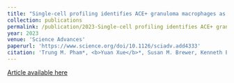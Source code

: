 ```yaml
---
title: "Single-cell profiling identifies ACE+ granuloma macrophages as a nonpermissive niche for intracellular bacteria during persistent Salmonella infection "
collection: publications
permalink: /publication/2023-Single-cell profiling identifies ACE+ granuloma macrophages as a nonpermissive niche for intracellular bacteria during persistent Salmonella infection 
year: 2023
venue: 'Science Advances'
paperurl: 'https://www.science.org/doi/10.1126/sciadv.add4333'
citation: 'Trung M. Pham*, <b>Yuan Xue</b>*, Susan M. Brewer, Kenneth E. Berstein, Stephen R. Quake, Denise M. Monack '
---
```

[Article available here](https://www.science.org/doi/10.1126/sciadv.add4333)
